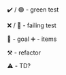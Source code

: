 :heavy_check_mark: / :green_circle:  - green test

:x: / :red_circle: - failing test

:dart: - goal
:heavy_plus_sign: - items

:hammer_and_pick: - refactor

:warning: - TD?